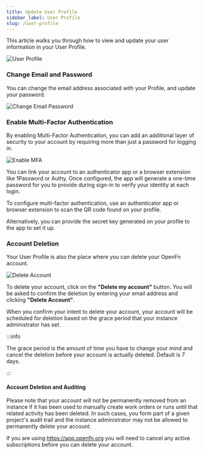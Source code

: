 ```yaml
---
title: Update User Profile
sidebar_label: User Profile
slug: /user-profile
---
```


This article walks you through how to view and update your user information in
your User Profile.

![User Profile](/img/lightning_select_user_profile.png)

### Change Email and Password

You can change the email address associated with your Profile, and update your
password.

![Change Email Password](/img/lightning_change_email_pw.png)

### Enable Multi-Factor Authentication

By enabling Multi-Factor Authentication, you can add an additional layer of
security to your account by requiring more than just a password for logging in.

![Enable MFA](/img/lightning_enable_MFA.png)

You can link your account to an authenticator app or a browser extension like
1Password or Authy. Once configured, the app will generate a one-time password
for you to provide during sign-in to verify your identity at each login.

To configure multi-factor authentication, use an authenticator app or browser
extension to scan the QR code found on your profile.

Alternatively, you can provide the secret key generated on your profile to the
app to set it up.

### Account Deletion

Your User Profile is also the place where you can delete your OpenFn account.

![Delete Account](/img/lightning_delete_account_cropped.png)

To delete your account, click on the **"Delete my account"** button. You will be
asked to confirm the deletion by entering your email address and clicking
**"Delete Account"**.

When you confirm your intent to delete your account, your account will be
scheduled for deletion based on the grace period that your instance
administrator has set.

:::info

The grace period is the amount of time you have to change your mind and cancel
the deletion before your account is actually deleted. Default is 7 days.

:::

#### Account Deletion and Auditing

Please note that your account will not be permanently removed from an instance
if it has been used to manually create work orders or runs until that related
activity has been deleted. In such cases, you form part of a given project's
audit trail and the instance administrator may not be allowed to permanently
delete your account.

If you are using https://app.openfn.org you will need to cancel any active
subscriptions before you can delete your account.
